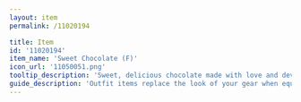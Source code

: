 ```yaml
---
layout: item
permalink: /11020194

title: Item
id: '11020194'
item_name: 'Sweet Chocolate (F)'
icon_url: '11050051.png'
tooltip_description: 'Sweet, delicious chocolate made with love and devotion.'
guide_description: 'Outfit items replace the look of your gear when equipped.'
---
```

